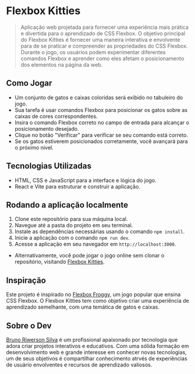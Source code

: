 # Flexbox Kitties

> Aplicação web projetada para fornecer uma experiência mais prática e divertida para o aprendizado de CSS Flexbox. O objetivo principal do Flexbox Kitties é fornecer uma maneira interativa e envolvente para de se praticar e compreender as propriedades do CSS Flexbox. Durante o jogo, os usuários podem experimentar diferentes comandos Flexbox e aprender como eles afetam o posicionamento dos elementos na página da web.

## Como Jogar

- Um conjunto de gatos e caixas coloridas será exibido no tabuleiro do jogo.
- Sua tarefa é usar comandos Flexbox para posicionar os gatos sobre as caixas de cores correspondentes.
- Insira o comando Flexbox correto no campo de entrada para alcançar o posicionamento desejado.
- Clique no botão "Verificar" para verificar se seu comando está correto.
- Se os gatos estiverem posicionados corretamente, você avançará para o próximo nível.

## Tecnologias Utilizadas

- HTML, CSS e JavaScript para a interface e lógica do jogo.
- React e Vite para estruturar e construir a aplicação.

## Rodando a aplicação localmente

1. Clone este repositório para sua máquina local.
2. Navegue até a pasta do projeto em seu terminal.
3. Instale as dependências necessárias usando o comando `npm install`.
4. Inicie a aplicação com o comando `npm run dev`.
5. Acesse a aplicação em seu navegador em `http://localhost:3000`.

- Alternativamente, você pode jogar o jogo online sem clonar o repositório, visitando [Flexbox Kitties](#).

## Inspiração

Este projeto é inspirado no [Flexbox Froggy](https://flexboxfroggy.com/), um jogo popular que ensina CSS Flexbox. O Flexbox Kitties tem como objetivo criar uma experiência de aprendizado semelhante, com uma temática de gatos e caixas.

## Sobre o Dev

[Bruno Riwerson Silva](https://www.linkedin.com/in/bruno-riwerson/) é um profissional apaixonado por tecnologia que adora criar projetos interativos e educativos. Com uma sólida formação em desenvolvimento web e grande interesse em conhecer novas tecnologias, um de seus objetivos é compartilhar conhecimento atrvés de experiências de usuário envolventes e recursos de aprendizado valiosos.
